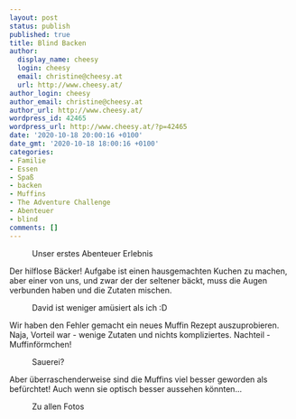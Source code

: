 ```yaml
---
layout: post
status: publish
published: true
title: Blind Backen
author:
  display_name: cheesy
  login: cheesy
  email: christine@cheesy.at
  url: http://www.cheesy.at/
author_login: cheesy
author_email: christine@cheesy.at
author_url: http://www.cheesy.at/
wordpress_id: 42465
wordpress_url: http://www.cheesy.at/?p=42465
date: '2020-10-18 20:00:16 +0100'
date_gmt: '2020-10-18 18:00:16 +0100'
categories:
- Familie
- Essen
- Spaß
- backen
- Muffins
- The Adventure Challenge
- Abenteuer
- blind
comments: []
---
```

<!-- wp:image {"id":42460} -->
<figure class="wp-block-image"><img src="{% link _posts/2020-10-18-blind-backen/Blind-Backen-008.jpg %}" alt="" class="wp-image-42460"><br>
<figcaption>Unser erstes Abenteuer Erlebnis</figcaption>
</figure>
<!-- /wp:image -->
<!-- wp:paragraph -->
Der hilflose Bäcker!
<!-- /wp:paragraph -->
<!-- wp:paragraph -->
Aufgabe ist einen hausgemachten Kuchen zu machen, aber einer von uns, und zwar der der seltener bäckt, muss die Augen verbunden haben und die Zutaten mischen.
<!-- /wp:paragraph -->
<!-- wp:image {"id":42457} -->
<figure class="wp-block-image"><img src="{% link _posts/2020-10-18-blind-backen/Blind-Backen-005.jpg %}" alt="" class="wp-image-42457"><br>
<figcaption>David ist weniger amüsiert als ich :D</figcaption>
</figure>
<!-- /wp:image -->
<!-- wp:paragraph -->
Wir haben den Fehler gemacht ein neues Muffin Rezept auszuprobieren. Naja, Vorteil war - wenige Zutaten und nichts kompliziertes. Nachteil - Muffinförmchen!
<!-- /wp:paragraph -->
<!-- wp:image {"id":42458} -->
<figure class="wp-block-image"><img src="{% link _posts/2020-10-18-blind-backen/Blind-Backen-006.jpg %}" alt="" class="wp-image-42458"><br>
<figcaption>Sauerei?</figcaption>
</figure>
<!-- /wp:image -->
<!-- wp:paragraph -->
Aber überraschenderweise sind die Muffins viel besser geworden als befürchtet! Auch wenn sie optisch besser aussehen könnten...
<!-- /wp:paragraph -->
<!-- wp:image {"id":42461,"linkDestination":"custom"} -->
<figure class="wp-block-image"><a href="http://www.cheesy.at/fotos/events/2016-2020/2020-2/abenteuer-ausfluge/blind-backen/"><img src="{% link _posts/2020-10-18-blind-backen/Blind-Backen-009.jpg %}" alt="" class="wp-image-42461"></a><br>
<figcaption>Zu allen Fotos</figcaption>
</figure>
<!-- /wp:image -->
